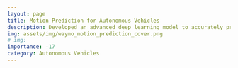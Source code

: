 ```yaml
---
layout: page
title: Motion Prediction for Autonomous Vehicles
description: Developed an advanced deep learning model to accurately predict the trajectories of surrounding vehicles in relation to self-driving vehicles. This model integrates Polyline-LSTM-MLP architecture with transformer-based encoders, effectively analyzing both the movement history of nearby agents and the intricate patterns of road networks.
img: assets/img/waymo_motion_prediction_cover.png
# img:
importance: -17
category: Autonomous Vehicles
---
```


<!-- I have taken up this project to predict the motion of surrounding agents for self driving cars. This challenge has been posted by Waymo open as [Waymo Motion Prediction Challenge](https://waymo.com/open/challenges/2022/motion-prediction).

I decided to take up this project as part of my course project work for CSCI 5525: Advanced Machine Learning at the University of Minnesota under [Prof. Nicholas Johnson](https://www.linkedin.com/in/njohnsoncs). -->
